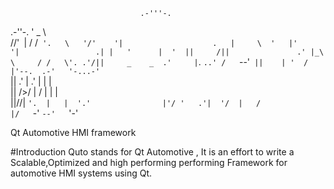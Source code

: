                                  .-'''-.     
   .-''-.                        '   _    \   
  //'` `\|                     /   /` '.   \  
 '/'    '|                    .   |     \  '  
|'      '|                 .| |   '      |  ' 
||     /||               .' |_\    \     / /  
 \'. .'/||     _    _  .'     |`.   ` ..' /   
  `--'` ||    | '  / |'--.  .-'   '-...-'`    
        ||   .' | .' |   |  |                 
        || />/  | /  |   |  |                 
        ||//|   `'.  |   |  '.'               
        |'/ '   .'|  '/  |   /                
        |/   `-'  `--'   `'-'     
        
Qt Automotive HMI framework

#Introduction
Quto stands for Qt Automotive , It is an effort to write a Scalable,Optimized and high performing performing Framework 
for automotive HMI systems using Qt.
